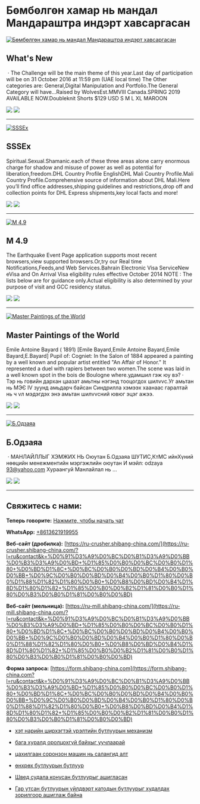 # Бөмбөлгөн хамар нь мандал Мандараштра индэрт хавсаргасан

<a href="https://swt.shibang-china.com/?l=ru&img&k=%D0%91%D3%A9%D0%BC%D0%B1%D3%A9%D0%BB%D0%B3%D3%A9%D0%BD+%D1%85%D0%B0%D0%BC%D0%B0%D1%80+%D0%BD%D1%8C+%D0%BC%D0%B0%D0%BD%D0%B4%D0%B0%D0%BB+%D0%9C%D0%B0%D0%BD%D0%B4%D0%B0%D1%80%D0%B0%D1%88%D1%82%D1%80%D0%B0+%D0%B8%D0%BD%D0%B4%D1%8D%D1%80%D1%82+%D1%85%D0%B0%D0%B2%D1%81%D0%B0%D1%80%D0%B3%D0%B0%D1%81%D0%B0%D0%BD" target="_blank">![Бөмбөлгөн хамар нь мандал Мандараштра индэрт хавсаргасан](http://static.shibang-china.com/all-800x300/1213.jpg)</a>

## What's New
&nbsp;&#0183;&#32;The Challenge will be the main theme of this year.Last day of participation will be on 31 October 2016 at 11:59 pm (UAE local time) The Other categories are: General,Digital Manipulation and Portfolio.The General Category will have…Raised by WolvesEst.MMVIII Canada.SPRING 2019 AVAILABLE NOW.Doubleknit Shorts $129 USD S M L XL MAROON


<a href="https://whatsapp.shibangsoft.com/WhatsApp.php" target="_blank" title="WhatsApp">![](http://static.shibang-china.com/icon/whatsapp.png)</a> <a href="https://swt.shibang-china.com/?l=ru&icon&k=%D0%91%D3%A9%D0%BC%D0%B1%D3%A9%D0%BB%D0%B3%D3%A9%D0%BD+%D1%85%D0%B0%D0%BC%D0%B0%D1%80+%D0%BD%D1%8C+%D0%BC%D0%B0%D0%BD%D0%B4%D0%B0%D0%BB+%D0%9C%D0%B0%D0%BD%D0%B4%D0%B0%D1%80%D0%B0%D1%88%D1%82%D1%80%D0%B0+%D0%B8%D0%BD%D0%B4%D1%8D%D1%80%D1%82+%D1%85%D0%B0%D0%B2%D1%81%D0%B0%D1%80%D0%B3%D0%B0%D1%81%D0%B0%D0%BD" target="_blank">![](http://static.shibang-china.com/icon/chat-ru.png)</a>

---

<a href="https://swt.shibang-china.com/?l=ru&img&k=%D0%91%D3%A9%D0%BC%D0%B1%D3%A9%D0%BB%D0%B3%D3%A9%D0%BD+%D1%85%D0%B0%D0%BC%D0%B0%D1%80+%D0%BD%D1%8C+%D0%BC%D0%B0%D0%BD%D0%B4%D0%B0%D0%BB+%D0%9C%D0%B0%D0%BD%D0%B4%D0%B0%D1%80%D0%B0%D1%88%D1%82%D1%80%D0%B0+%D0%B8%D0%BD%D0%B4%D1%8D%D1%80%D1%82+%D1%85%D0%B0%D0%B2%D1%81%D0%B0%D1%80%D0%B3%D0%B0%D1%81%D0%B0%D0%BD" target="_blank">![SSSEx](http://static.shibang-china.com/all-800x300/1152.jpg)</a>

## SSSEx
Spiritual.Sexual.Shamanic.each of these three areas alone carry enormous charge for shadow and misuse of power as well as potential for liberation,freedom.DHL Country Profile EnglishDHL Mali Country Profile.Mali Country Profile.Comprehensive source of information about DHL Mali.Here you’ll find office addresses,shipping guidelines and restrictions,drop off and collection points for DHL Express shipments,key local facts and more!


<a href="https://whatsapp.shibangsoft.com/WhatsApp.php" target="_blank" title="WhatsApp">![](http://static.shibang-china.com/icon/whatsapp.png)</a> <a href="https://swt.shibang-china.com/?l=ru&icon&k=%D0%91%D3%A9%D0%BC%D0%B1%D3%A9%D0%BB%D0%B3%D3%A9%D0%BD+%D1%85%D0%B0%D0%BC%D0%B0%D1%80+%D0%BD%D1%8C+%D0%BC%D0%B0%D0%BD%D0%B4%D0%B0%D0%BB+%D0%9C%D0%B0%D0%BD%D0%B4%D0%B0%D1%80%D0%B0%D1%88%D1%82%D1%80%D0%B0+%D0%B8%D0%BD%D0%B4%D1%8D%D1%80%D1%82+%D1%85%D0%B0%D0%B2%D1%81%D0%B0%D1%80%D0%B3%D0%B0%D1%81%D0%B0%D0%BD" target="_blank">![](http://static.shibang-china.com/icon/chat-ru.png)</a>

---

<a href="https://swt.shibang-china.com/?l=ru&img&k=%D0%91%D3%A9%D0%BC%D0%B1%D3%A9%D0%BB%D0%B3%D3%A9%D0%BD+%D1%85%D0%B0%D0%BC%D0%B0%D1%80+%D0%BD%D1%8C+%D0%BC%D0%B0%D0%BD%D0%B4%D0%B0%D0%BB+%D0%9C%D0%B0%D0%BD%D0%B4%D0%B0%D1%80%D0%B0%D1%88%D1%82%D1%80%D0%B0+%D0%B8%D0%BD%D0%B4%D1%8D%D1%80%D1%82+%D1%85%D0%B0%D0%B2%D1%81%D0%B0%D1%80%D0%B3%D0%B0%D1%81%D0%B0%D0%BD" target="_blank">![M 4.9](http://static.shibang-china.com/all-800x300/1495.jpg)</a>

## M 4.9
The Earthquake Event Page application supports most recent browsers,view supported browsers.Or,try our Real time Notifications,Feeds,and Web Services.Bahrain Electronic Visa ServiceNew eVisa and On Arrival Visa eligibility rules effective October 2014 NOTE : The lists below are for guidance only.Actual eligibility is also determined by your purpose of visit and GCC residency status.


<a href="https://whatsapp.shibangsoft.com/WhatsApp.php" target="_blank" title="WhatsApp">![](http://static.shibang-china.com/icon/whatsapp.png)</a> <a href="https://swt.shibang-china.com/?l=ru&icon&k=%D0%91%D3%A9%D0%BC%D0%B1%D3%A9%D0%BB%D0%B3%D3%A9%D0%BD+%D1%85%D0%B0%D0%BC%D0%B0%D1%80+%D0%BD%D1%8C+%D0%BC%D0%B0%D0%BD%D0%B4%D0%B0%D0%BB+%D0%9C%D0%B0%D0%BD%D0%B4%D0%B0%D1%80%D0%B0%D1%88%D1%82%D1%80%D0%B0+%D0%B8%D0%BD%D0%B4%D1%8D%D1%80%D1%82+%D1%85%D0%B0%D0%B2%D1%81%D0%B0%D1%80%D0%B3%D0%B0%D1%81%D0%B0%D0%BD" target="_blank">![](http://static.shibang-china.com/icon/chat-ru.png)</a>

---

<a href="https://swt.shibang-china.com/?l=ru&img&k=%D0%91%D3%A9%D0%BC%D0%B1%D3%A9%D0%BB%D0%B3%D3%A9%D0%BD+%D1%85%D0%B0%D0%BC%D0%B0%D1%80+%D0%BD%D1%8C+%D0%BC%D0%B0%D0%BD%D0%B4%D0%B0%D0%BB+%D0%9C%D0%B0%D0%BD%D0%B4%D0%B0%D1%80%D0%B0%D1%88%D1%82%D1%80%D0%B0+%D0%B8%D0%BD%D0%B4%D1%8D%D1%80%D1%82+%D1%85%D0%B0%D0%B2%D1%81%D0%B0%D1%80%D0%B3%D0%B0%D1%81%D0%B0%D0%BD" target="_blank">![Master Paintings of the World](http://static.shibang-china.com/all-800x300/22.jpg)</a>

## Master Paintings of the World
Emile Antoine Bayard ( 1891) [Emile Bayard,Emile Antoine Bayard,Emile Bayard,E.Bayard] Pupil of: Cogniet: In the Salon of 1884 appeared a painting by a well known and popular artist entitled &quot;An Affair of Honor.&quot; It represented a duel with rapiers between two women.The scene was laid in a well known spot in the bois de Boulogne where.удамшил гэж юу вэ?&nbsp;&#0183;&#32;Тэр нь говийн дархан цаазат амьтны нэгэнд тооцогдох шилvvс.Уг амьтан нь МЭЄ IV зуунд амьдарч байсан Синдрилла хэмээх хаанаас гаралтай нь ч vл мэдэгдэх энэ амьтан шилvvсний ювюг эцэг ажээ.


<a href="https://whatsapp.shibangsoft.com/WhatsApp.php" target="_blank" title="WhatsApp">![](http://static.shibang-china.com/icon/whatsapp.png)</a> <a href="https://swt.shibang-china.com/?l=ru&icon&k=%D0%91%D3%A9%D0%BC%D0%B1%D3%A9%D0%BB%D0%B3%D3%A9%D0%BD+%D1%85%D0%B0%D0%BC%D0%B0%D1%80+%D0%BD%D1%8C+%D0%BC%D0%B0%D0%BD%D0%B4%D0%B0%D0%BB+%D0%9C%D0%B0%D0%BD%D0%B4%D0%B0%D1%80%D0%B0%D1%88%D1%82%D1%80%D0%B0+%D0%B8%D0%BD%D0%B4%D1%8D%D1%80%D1%82+%D1%85%D0%B0%D0%B2%D1%81%D0%B0%D1%80%D0%B3%D0%B0%D1%81%D0%B0%D0%BD" target="_blank">![](http://static.shibang-china.com/icon/chat-ru.png)</a>

---

<a href="https://swt.shibang-china.com/?l=ru&img&k=%D0%91%D3%A9%D0%BC%D0%B1%D3%A9%D0%BB%D0%B3%D3%A9%D0%BD+%D1%85%D0%B0%D0%BC%D0%B0%D1%80+%D0%BD%D1%8C+%D0%BC%D0%B0%D0%BD%D0%B4%D0%B0%D0%BB+%D0%9C%D0%B0%D0%BD%D0%B4%D0%B0%D1%80%D0%B0%D1%88%D1%82%D1%80%D0%B0+%D0%B8%D0%BD%D0%B4%D1%8D%D1%80%D1%82+%D1%85%D0%B0%D0%B2%D1%81%D0%B0%D1%80%D0%B3%D0%B0%D1%81%D0%B0%D0%BD" target="_blank">![Б.Одзаяа](http://static.shibang-china.com/all-800x300/72.jpg)</a>

## Б.Одзаяа
&nbsp;&#0183;&#32;МАНЛАЙЛЛЫГ ХЭМЖИХ НЬ Оюутан Б.Одзаяа ШУТИС,КтМС ийнХүний нөөцийн менежментийн мэргэжлийн оюутан И мэйл: odzaya 93@yahoo.com Хураангуй Манлайлал нь …

<a href="https://whatsapp.shibangsoft.com/WhatsApp.php" target="_blank" title="WhatsApp">![](http://static.shibang-china.com/icon/whatsapp.png)</a> <a href="https://swt.shibang-china.com/?l=ru&icon&k=%D0%91%D3%A9%D0%BC%D0%B1%D3%A9%D0%BB%D0%B3%D3%A9%D0%BD+%D1%85%D0%B0%D0%BC%D0%B0%D1%80+%D0%BD%D1%8C+%D0%BC%D0%B0%D0%BD%D0%B4%D0%B0%D0%BB+%D0%9C%D0%B0%D0%BD%D0%B4%D0%B0%D1%80%D0%B0%D1%88%D1%82%D1%80%D0%B0+%D0%B8%D0%BD%D0%B4%D1%8D%D1%80%D1%82+%D1%85%D0%B0%D0%B2%D1%81%D0%B0%D1%80%D0%B3%D0%B0%D1%81%D0%B0%D0%BD" target="_blank">![](http://static.shibang-china.com/icon/chat-ru.png)</a>

---
## Свяжитесь с нами:

**Теперь говорите:** [Нажмите, чтобы начать чат](https://swt.shibang-china.com?l=ru&contact&k=%D0%91%D3%A9%D0%BC%D0%B1%D3%A9%D0%BB%D0%B3%D3%A9%D0%BD+%D1%85%D0%B0%D0%BC%D0%B0%D1%80+%D0%BD%D1%8C+%D0%BC%D0%B0%D0%BD%D0%B4%D0%B0%D0%BB+%D0%9C%D0%B0%D0%BD%D0%B4%D0%B0%D1%80%D0%B0%D1%88%D1%82%D1%80%D0%B0+%D0%B8%D0%BD%D0%B4%D1%8D%D1%80%D1%82+%D1%85%D0%B0%D0%B2%D1%81%D0%B0%D1%80%D0%B3%D0%B0%D1%81%D0%B0%D0%BD)

**WhatsApp:**  [+8613621919955](https://whatsapp.shibangsoft.com/WhatsApp.php)

**Веб-сайт (дробилка):** [https://ru-crusher.shibang-china.com/](https://ru-crusher.shibang-china.com/?l=ru&contact&k=%D0%91%D3%A9%D0%BC%D0%B1%D3%A9%D0%BB%D0%B3%D3%A9%D0%BD+%D1%85%D0%B0%D0%BC%D0%B0%D1%80+%D0%BD%D1%8C+%D0%BC%D0%B0%D0%BD%D0%B4%D0%B0%D0%BB+%D0%9C%D0%B0%D0%BD%D0%B4%D0%B0%D1%80%D0%B0%D1%88%D1%82%D1%80%D0%B0+%D0%B8%D0%BD%D0%B4%D1%8D%D1%80%D1%82+%D1%85%D0%B0%D0%B2%D1%81%D0%B0%D1%80%D0%B3%D0%B0%D1%81%D0%B0%D0%BD)

**Веб-сайт (мельница):** [https://ru-mill.shibang-china.com/](https://ru-mill.shibang-china.com/?l=ru&contact&k=%D0%91%D3%A9%D0%BC%D0%B1%D3%A9%D0%BB%D0%B3%D3%A9%D0%BD+%D1%85%D0%B0%D0%BC%D0%B0%D1%80+%D0%BD%D1%8C+%D0%BC%D0%B0%D0%BD%D0%B4%D0%B0%D0%BB+%D0%9C%D0%B0%D0%BD%D0%B4%D0%B0%D1%80%D0%B0%D1%88%D1%82%D1%80%D0%B0+%D0%B8%D0%BD%D0%B4%D1%8D%D1%80%D1%82+%D1%85%D0%B0%D0%B2%D1%81%D0%B0%D1%80%D0%B3%D0%B0%D1%81%D0%B0%D0%BD)

**Форма запроса:** [https://form.shibang-china.com](https://form.shibang-china.com?l=ru&contact&k=%D0%91%D3%A9%D0%BC%D0%B1%D3%A9%D0%BB%D0%B3%D3%A9%D0%BD+%D1%85%D0%B0%D0%BC%D0%B0%D1%80+%D0%BD%D1%8C+%D0%BC%D0%B0%D0%BD%D0%B4%D0%B0%D0%BB+%D0%9C%D0%B0%D0%BD%D0%B4%D0%B0%D1%80%D0%B0%D1%88%D1%82%D1%80%D0%B0+%D0%B8%D0%BD%D0%B4%D1%8D%D1%80%D1%82+%D1%85%D0%B0%D0%B2%D1%81%D0%B0%D1%80%D0%B3%D0%B0%D1%81%D0%B0%D0%BD)

* [хэт нарийн ширхэгтэй үрэлтийн бутлуурын механизм](../126/%D1%85%D1%8D%D1%82%20%D0%BD%D0%B0%D1%80%D0%B8%D0%B9%D0%BD%20%D1%88%D0%B8%D1%80%D1%85%D1%8D%D0%B3%D1%82%D1%8D%D0%B9%20%D2%AF%D1%80%D1%8D%D0%BB%D1%82%D0%B8%D0%B9%D0%BD%20%D0%B1%D1%83%D1%82%D0%BB%D1%83%D1%83%D1%80%D1%8B%D0%BD%20%D0%BC%D0%B5%D1%85%D0%B0%D0%BD%D0%B8%D0%B7%D0%BC.md)

* [бага хуралд оролцохгүй байхыг уучлаарай](../127/%D0%B1%D0%B0%D0%B3%D0%B0%20%D1%85%D1%83%D1%80%D0%B0%D0%BB%D0%B4%20%D0%BE%D1%80%D0%BE%D0%BB%D1%86%D0%BE%D1%85%D0%B3%D2%AF%D0%B9%20%D0%B1%D0%B0%D0%B9%D1%85%D1%8B%D0%B3%20%D1%83%D1%83%D1%87%D0%BB%D0%B0%D0%B0%D1%80%D0%B0%D0%B9.md)

* [цахилгаан соронзон машин нь салангид алт](../130/%D1%86%D0%B0%D1%85%D0%B8%D0%BB%D0%B3%D0%B0%D0%B0%D0%BD%20%D1%81%D0%BE%D1%80%D0%BE%D0%BD%D0%B7%D0%BE%D0%BD%20%D0%BC%D0%B0%D1%88%D0%B8%D0%BD%20%D0%BD%D1%8C%20%D1%81%D0%B0%D0%BB%D0%B0%D0%BD%D0%B3%D0%B8%D0%B4%20%D0%B0%D0%BB%D1%82.md)

* [өнхрөх бутлуурын бутлуур](../129/%D3%A9%D0%BD%D1%85%D1%80%D3%A9%D1%85%20%D0%B1%D1%83%D1%82%D0%BB%D1%83%D1%83%D1%80%D1%8B%D0%BD%20%D0%B1%D1%83%D1%82%D0%BB%D1%83%D1%83%D1%80.md)

* [Швед судала конусан бутлуурыг ашигласан](../130/%D0%A8%D0%B2%D0%B5%D0%B4%20%D1%81%D1%83%D0%B4%D0%B0%D0%BB%D0%B0%20%D0%BA%D0%BE%D0%BD%D1%83%D1%81%D0%B0%D0%BD%20%D0%B1%D1%83%D1%82%D0%BB%D1%83%D1%83%D1%80%D1%8B%D0%B3%20%D0%B0%D1%88%D0%B8%D0%B3%D0%BB%D0%B0%D1%81%D0%B0%D0%BD.md)

* [Гар утсан бутлуурын үйлдвэрт катодын бутлуурыг худалдах зорилгоор ашиглаж байна](../129/%D0%93%D0%B0%D1%80%20%D1%83%D1%82%D1%81%D0%B0%D0%BD%20%D0%B1%D1%83%D1%82%D0%BB%D1%83%D1%83%D1%80%D1%8B%D0%BD%20%D2%AF%D0%B9%D0%BB%D0%B4%D0%B2%D1%8D%D1%80%D1%82%20%D0%BA%D0%B0%D1%82%D0%BE%D0%B4%D1%8B%D0%BD%20%D0%B1%D1%83%D1%82%D0%BB%D1%83%D1%83%D1%80%D1%8B%D0%B3%20%D1%85%D1%83%D0%B4%D0%B0%D0%BB%D0%B4%D0%B0%D1%85%20%D0%B7%D0%BE%D1%80%D0%B8%D0%BB%D0%B3%D0%BE%D0%BE%D1%80%20%D0%B0%D1%88%D0%B8%D0%B3%D0%BB%D0%B0%D0%B6%20%D0%B1%D0%B0%D0%B9%D0%BD%D0%B0.md)